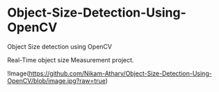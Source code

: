 # Object-Size-Detection-Using-OpenCV
Object Size detection using OpenCV

Real-Time object size Measurement project.

!Image(https://github.com/Nikam-Atharv/Object-Size-Detection-Using-OpenCV/blob/image.jpg?raw=true)
